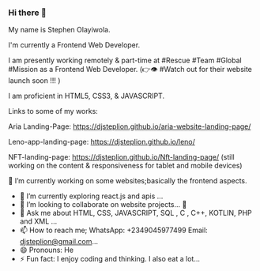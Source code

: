 ### Hi there 👋

My name is  Stephen Olayiwola.

I'm currently  a Frontend Web Developer.

I am presently working remotely & part-time at #Rescue #Team #Global #Mission  as a Frontend Web Developer.
(👉👁 #Watch out for their website launch soon !!! )

I am proficient in HTML5, CSS3, & JAVASCRIPT.




Links to some of my works:

Aria Landing-Page: https://djsteplion.github.io/aria-website-landing-page/

Leno-app-landing-page: https://djsteplion.github.io/leno/

NFT-landing-page: https://djsteplion.github.io/Nft-landing-page/
(still working on the content & responsiveness for tablet and mobile devices)



<!--
**Djsteplion/Djsteplion** is a ✨ _special_ ✨ repository because its `README.md` (this file) appears on your GitHub profile.

Here are some ideas to get you started 
- 🔭 I’m currently working on ...
- 🌱 I’m currently learning ...
- 👯 I’m looking to collaborate on ...
- 🤔 I’m looking for help with ...
- 💬 Ask me about ...
- 📫 How to reach me: ...
- 😄 Pronouns: ...
- ⚡ Fun fact: ...
-->




🔭 I’m currently working on some websites;basically the frontend aspects.
- 🌱 I’m currently exploring react.js and  apis ...
- 👯 I’m looking to collaborate on website projects...
  🤔 
- 💬 Ask me about  HTML, CSS, JAVASCRIPT, SQL , C , C++, KOTLIN, PHP and XML ...
- 📫 How to reach me; WhatsApp: +2349045977499   Email: djsteplion@gmail.com...
- 😄 Pronouns: He
- ⚡ Fun fact: I enjoy coding and thinking. I also eat a lot...

